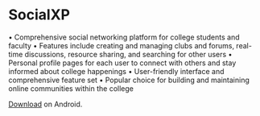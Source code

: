 # SocialXP

• Comprehensive social networking platform for college students and faculty
• Features include creating and managing clubs and forums, real-time discussions, resource sharing, and searching for other users
• Personal profile pages for each user to connect with others and stay informed about college happenings
• User-friendly interface and comprehensive feature set
•	Popular choice for building and maintaining online communities within the college

[Download](https://github.com/rohanstomar11/social-experiment/blob/master/socialxp.apk) on Android.
